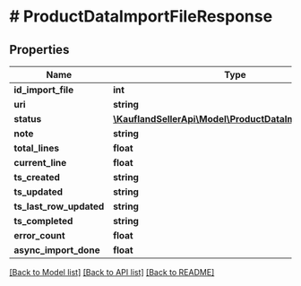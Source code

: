 # # ProductDataImportFileResponse

## Properties

Name | Type | Description | Notes
------------ | ------------- | ------------- | -------------
**id_import_file** | **int** |  |
**uri** | **string** |  |
**status** | [**\KauflandSellerApi\Model\ProductDataImportFileStatus**](ProductDataImportFileStatus.md) |  |
**note** | **string** |  |
**total_lines** | **float** |  |
**current_line** | **float** |  |
**ts_created** | **string** |  |
**ts_updated** | **string** |  |
**ts_last_row_updated** | **string** |  |
**ts_completed** | **string** |  |
**error_count** | **float** |  |
**async_import_done** | **float** |  |

[[Back to Model list]](../../README.md#models) [[Back to API list]](../../README.md#endpoints) [[Back to README]](../../README.md)

